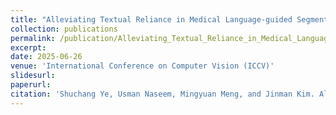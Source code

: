 ```yaml
---
title: "Alleviating Textual Reliance in Medical Language-guided Segmentation via Prototype-driven Semantic Approximation"
collection: publications
permalink: /publication/Alleviating_Textual_Reliance_in_Medical_Language-guided_Segmentation_via_Prototype-driven_Semantic_Approximation
excerpt: 
date: 2025-06-26
venue: 'International Conference on Computer Vision (ICCV)'
slidesurl: 
paperurl: 
citation: 'Shuchang Ye, Usman Naseem, Mingyuan Meng, and Jinman Kim. Alleviating Textual Reliance in Medical Language-guided Segmentation via Prototype-driven Semantic Approximation. In International Conference on Computer Vision (ICCV), in press, 2025.'
---
```


